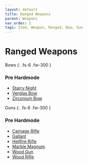 ```yaml
---
layout: default
title: Ranged Weapons
parent: Weapons
nav_order: 2
tags: Item, Weapon, Ranged, Bow, Gun
---
```


# Ranged Weapons

Bows
{: .fs-6 .fw-300 }
### Pre Hardmode
- [Starry Night](https://koekmeneer.github.io/SupernovaMod/docs/items/weapons/starry_night)
- [Verglas Bow](https://koekmeneer.github.io/SupernovaMod/docs/items/weapons/verglas_bow)
- [Zirconium Bow](https://koekmeneer.github.io/SupernovaMod/docs/items/weapons/zirconium_bow)


Guns
{: .fs-6 .fw-300 }
### Pre Hardmode
- [Carnage Rifle](https://koekmeneer.github.io/SupernovaMod/docs/items/weapons/carnage_rifle)
- [Gallant](https://koekmeneer.github.io/SupernovaMod/docs/items/weapons/gallant)
- [Hellfire Rifle](https://koekmeneer.github.io/SupernovaMod/docs/items/weapons/hellfire_rifle)
- [Marble Magnum](https://koekmeneer.github.io/SupernovaMod/docs/items/weapons/marble_magnum)
- [Wood Gun](https://koekmeneer.github.io/SupernovaMod/docs/items/weapons/wood_gun)
- [Wood Rifle](https://koekmeneer.github.io/SupernovaMod/docs/items/weapons/wood_rifle)